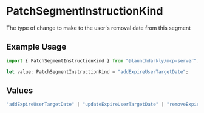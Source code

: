 # PatchSegmentInstructionKind

The type of change to make to the user's removal date from this segment

## Example Usage

```typescript
import { PatchSegmentInstructionKind } from "@launchdarkly/mcp-server";

let value: PatchSegmentInstructionKind = "addExpireUserTargetDate";
```

## Values

```typescript
"addExpireUserTargetDate" | "updateExpireUserTargetDate" | "removeExpireUserTargetDate"
```